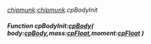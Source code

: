 _[chipmunk](../../modules/chipmunk/chipmunk-module.md):[chipmunk](../../modules/chipmunk/chipmunk-module.md).cpBodyInit_
##### Function cpBodyInit:[cpBody](../../modules/chipmunk/chipmunk-cpbody.md)( body:[cpBody](../../modules/chipmunk/chipmunk-cpbody.md),mass:[cpFloat](../../modules/chipmunk/chipmunk-cpfloat.md),moment:[cpFloat](../../modules/chipmunk/chipmunk-cpfloat.md) )
